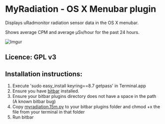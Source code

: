 
# MyRadiation - OS X Menubar plugin

Displays uRadmonitor radiation sensor data in the OS X menubar. 

Shows average CPM and average μSv/hour for the past 24 hours.

![Imgur](https://i.imgur.com/LNq54Et.png)

## Licence: GPL v3

## Installation instructions: 

1. Execute 'sudo easy_install keyring==8.7 getpass' in Terminal.app
2. Ensure you have [bitbar](https://github.com/matryer/bitbar/releases/latest) installed.
3. Ensure your bitbar plugins directory does not have a space in the path (A known bitbar bug)
4. Copy [myradiation.15m.py](myradiation.15m.py) to your bitbar plugins folder and chmod +x the file from your terminal in that folder
5. Run bitbar
